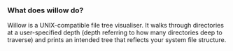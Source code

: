 ### What does willow do?
Willow is a UNIX-compatible file tree visualiser. It walks through directories at a user-specified depth (depth referring to how many directories deep to traverse) and prints an intended tree that reflects your system file structure.
